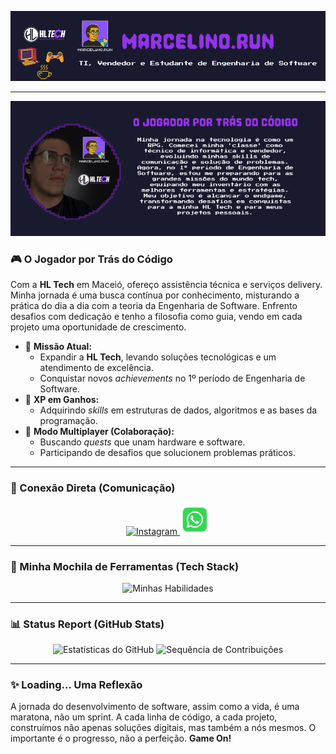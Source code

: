 <p align="center">
  <img src="https://raw.githubusercontent.com/marcelinorun/marcelinorun/main/assets/banner_marcelino_run.png" alt="Marcelino Run - TI, Vendedor e Estudante de Engenharia de Software" />
</p>

---

<p align="center">
  <img src="https://raw.githubusercontent.com/marcelinorun/marcelinorun/main/assets/profile_box.png" alt="O Jogador por Trás do Código" />
</p>

### 🎮 O Jogador por Trás do Código

Com a **HL Tech** em Maceió, ofereço assistência técnica e serviços delivery. Minha jornada é uma busca contínua por conhecimento, misturando a prática do dia a dia com a teoria da Engenharia de Software. Enfrento desafios com dedicação e tenho a filosofia como guia, vendo em cada projeto uma oportunidade de crescimento.

* 🚀 **Missão Atual:**
    * Expandir a **HL Tech**, levando soluções tecnológicas e um atendimento de excelência.
    * Conquistar novos *achievements* no 1º período de Engenharia de Software.
* 🌱 **XP em Ganhos:**
    * Adquirindo *skills* em estruturas de dados, algoritmos e as bases da programação.
* 🤝 **Modo Multiplayer (Colaboração):**
    * Buscando *quests* que unam hardware e software.
    * Participando de desafios que solucionem problemas práticos.

---

### 💬 Conexão Direta (Comunicação)

<p align="center">
  <a href="https://www.instagram.com/marcelino.run" target="_blank">
    <img src="https://skillicons.dev/icons?i=instagram&s=48" alt="Instagram" />
  </a>
  <a href="https://wa.me/5582994315020" target="_blank">
    <img src="https://raw.githubusercontent.com/marcelinorun/marcelinorun/main/assets/whatsapp.svg" alt="WhatsApp" style="width:48px; height:48px;" />
  </a>
</p>

---

### 🎒 Minha Mochila de Ferramentas (Tech Stack)

<p align="center">
  <img src="https://skillicons.dev/icons?i=html,css,js,c,cpp,cs,py,php,mysql,git,github,vscode,react" alt="Minhas Habilidades" />
</p>

---

### 📊 Status Report (GitHub Stats)

<p align="center">
  <img src="https://github-readme-stats.vercel.app/api?username=marcelinorun&show_icons=true&theme=dracula&count_private=true" alt="Estatísticas do GitHub" />
  <img src="https://github-readme-streak-stats.herokuapp.com/?user=marcelinorun&theme=dracula" alt="Sequência de Contribuições" />
</p>

---

### ✨ Loading... Uma Reflexão

A jornada do desenvolvimento de software, assim como a vida, é uma maratona, não um sprint. A cada linha de código, a cada projeto, construímos não apenas soluções digitais, mas também a nós mesmos. O importante é o progresso, não a perfeição. **Game On!**
